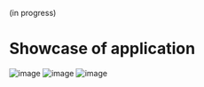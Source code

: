 (in progress) 
# Showcase of application
![image](https://github.com/ppirog/FastTrack/assets/126290295/c69d048d-4142-49ee-ac43-83e2dc102652)
![image](https://github.com/ppirog/FastTrack/assets/126290295/7fbbfbba-52e7-4e07-9d2a-3ab588676bc5)
![image](https://github.com/ppirog/FastTrack/assets/126290295/43f20b00-896f-4b2b-b52a-1617dda4df7e)

